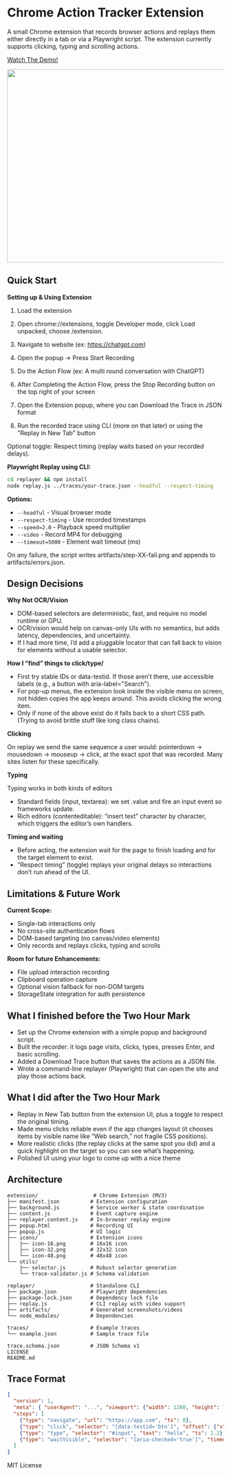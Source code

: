 # Chrome Action Tracker Extension

A small Chrome extension that records browser actions and replays them either directly in a tab or via a Playwright script.
The extension currently supports clicking, typing and scrolling actions.

[Watch The Demo!](https://www.youtube.com/embed/TQIKGTnLeX4)

[<img src="https://img.youtube.com/vi/TQIKGTnLeX4/hqdefault.jpg" width="800" height="450"
/>](https://www.youtube.com/embed/TQIKGTnLeX4)

## Quick Start

**Setting up & Using Extension**

1. Load the extension

2. Open chrome://extensions, toggle Developer mode, click Load unpacked, choose /extension.

3. Navigate to website (ex: https://chatgpt.com)

4. Open the popup → Press Start Recording

5. Do the Action Flow (ex: A multi round conversation with ChatGPT)

6. After Completing the Action Flow, press the Stop Recording button on the top right of your screen

7. Open the Extension popup, where you can Download the Trace in JSON format

8. Run the recorded trace using CLI (more on that later) or using the "Replay in New Tab" button

Optional toggle: Respect timing (replay waits based on your recorded delays).

**Playwright Replay using CLI:**
```bash
cd replayer && npm install
node replay.js ../traces/your-trace.json --headful --respect-timing
```

**Options:**
- `--headful` - Visual browser mode
- `--respect-timing` - Use recorded timestamps
- `--speed=2.0` - Playback speed multiplier  
- `--video` - Record MP4 for debugging
- `--timeout=5000` - Element wait timeout (ms)

On any failure, the script writes artifacts/step-XX-fail.png and appends to artifacts/errors.json.

## Design Decisions

**Why Not OCR/Vision**

- DOM-based selectors are deterministic, fast, and require no model runtime or GPU.
- OCR/vision would help on canvas-only UIs with no semantics, but adds latency, dependencies, and uncertainty.
- If I had more time, I’d add a pluggable locator that can fall back to vision for elements without a usable selector.


**How I  “find” things to click/type/**

- First try stable IDs or data-testid. If those aren’t there, use accessible labels (e.g., a button with aria-label="Search").
- For pop-up menus, the extension look inside the visible menu on screen, not hidden copies the app keeps around. This avoids clicking the wrong item.
- Only if none of the above exist do it falls back to a short CSS path. (Trying to avoid brittle stuff like long class chains).

**Clicking**

On replay we send the same sequence a user would: pointerdown → mousedown → mouseup → click, at the exact spot that was recorded. Many sites listen for these specifically.

**Typing**

Typing works in both kinds of editors
- Standard fields (input, textarea): we set .value and fire an input event so frameworks update.
- Rich editors (contenteditable): “insert text” character by character, which triggers the editor’s own handlers.

**Timing and waiting**

- Before acting, the extension wait for the page to finish loading and for the target element to exist.
- “Respect timing” (toggle) replays your original delays so interactions don’t run ahead of the UI.

## Limitations & Future Work

**Current Scope:**

- Single-tab interactions only
- No cross-site authentication flows
- DOM-based targeting (no canvas/video elements)
- Only records and replays clicks, typing and scrolls 

**Room for future Enhancements:**

- File upload interaction recording  
- Clipboard operation capture
- Optional vision fallback for non-DOM targets
- StorageState integration for auth persistence

## What I finished before the Two Hour Mark

- Set up the Chrome extension with a simple popup and background script.
- Built the recorder: it logs page visits, clicks, types, presses Enter, and basic scrolling.
- Added a Download Trace button that saves the actions as a JSON file.
- Wrote a command-line replayer (Playwright) that can open the site and play those actions back.

## What I did after the Two Hour Mark

- Replay in New Tab button from the extension UI, plus a toggle to respect the original timing.
- Made menu clicks reliable even if the app changes layout (it chooses items by visible name like “Web search,” not fragile CSS positions).
- More realistic clicks (the replay clicks at the same spot you did) and a quick highlight on the target so you can see what’s happening.
- Polished UI using your logo to come up with a nice theme


## Architecture

```
extension/                  # Chrome Extension (MV3)
├── manifest.json          # Extension configuration
├── background.js          # Service worker & state coordination
├── content.js             # Event capture engine
├── replayer.content.js    # In-browser replay engine
├── popup.html             # Recording UI
├── popup.js               # UI logic
├── icons/                 # Extension icons
│   ├── icon-16.png        # 16x16 icon
│   ├── icon-32.png        # 32x32 icon
│   └── icon-48.png        # 48x48 icon
└── utils/
    ├── selector.js        # Robust selector generation
    └── trace-validator.js # Schema validation

replayer/                  # Standalone CLI
├── package.json           # Playwright dependencies
├── package-lock.json      # Dependency lock file
├── replay.js              # CLI replay with video support
├── artifacts/             # Generated screenshots/videos
└── node_modules/          # Dependencies

traces/                    # Example traces
└── example.json           # Sample trace file

trace.schema.json          # JSON Schema v1
LICENSE
README.md
```

## Trace Format

```json
{
  "version": 1,
  "meta": { "userAgent": "...", "viewport": {"width": 1280, "height": 720} },
  "steps": [
    {"type": "navigate", "url": "https://app.com", "ts": 0},
    {"type": "click", "selector": "[data-testid='btn']", "offset": {"x": 10, "y": 8}, "ts": 0.5},
    {"type": "type", "selector": "#input", "text": "hello", "ts": 1.2},
    {"type": "waitVisible", "selector": "[aria-checked='true']", "timeout": 3000, "ts": 1.8}
  ]
}
```

MIT License

